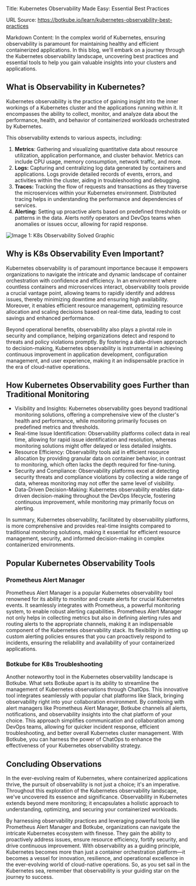Title: Kubernetes Observability Made Easy: Essential Best Practices

URL Source: https://botkube.io/learn/kubernetes-observability-best-practices

Markdown Content:
In the complex world of Kubernetes, ensuring observability is paramount for maintaining healthy and efficient containerized applications. In this blog, we'll embark on a journey through the Kubernetes observability landscape, uncovering best practices and essential tools to help you gain valuable insights into your clusters and applications.

**What is Observability in Kubernetes?**
----------------------------------------

Kubernetes observability is the practice of gaining insight into the inner workings of a Kubernetes cluster and the applications running within it. It encompasses the ability to collect, monitor, and analyze data about the performance, health, and behavior of containerized workloads orchestrated by Kubernetes.

This observability extends to various aspects, including:

1.  **Metrics**: Gathering and visualizing quantitative data about resource utilization, application performance, and cluster behavior. Metrics can include CPU usage, memory consumption, network traffic, and more.
2.  **Logs:** Capturing and centralizing log data generated by containers and applications. Logs provide detailed records of events, errors, and activities within the cluster, aiding in troubleshooting and debugging.
3.  **Traces:** Tracking the flow of requests and transactions as they traverse the microservices within your Kubernetes environment. Distributed tracing helps in understanding the performance and dependencies of services.
4.  **Alerting:** Setting up proactive alerts based on predefined thresholds or patterns in the data. Alerts notify operators and DevOps teams when anomalies or issues occur, allowing for rapid response.

![Image 1: K8s Observability Solved Graphic](https://assets-global.website-files.com/634fabb21508d6c9db9bc46f/652553063ed2e2faeb86a964_K8s%20Observability.gif)

**Why is K8s Observability Even Important?**
--------------------------------------------

Kubernetes observability is of paramount importance because it empowers organizations to navigate the intricate and dynamic landscape of container orchestration with confidence and efficiency. In an environment where countless containers and microservices interact, observability tools provide a crucial vantage point, allowing teams to rapidly identify and address issues, thereby minimizing downtime and ensuring high availability. Moreover, it enables efficient resource management, optimizing resource allocation and scaling decisions based on real-time data, leading to cost savings and enhanced performance.

Beyond operational benefits, observability also plays a pivotal role in security and compliance, helping organizations detect and respond to threats and policy violations promptly. By fostering a data-driven approach to decision-making, Kubernetes observability is instrumental in achieving continuous improvement in application development, configuration management, and user experience, making it an indispensable practice in the era of cloud-native operations.

**How Kubernetes Observability goes Further than Traditional Monitoring**
-------------------------------------------------------------------------

*   Visibility and Insights: Kubernetes observability goes beyond traditional monitoring solutions, offering a comprehensive view of the cluster's health and performance, while monitoring primarily focuses on predefined metrics and thresholds.
*   Real-time Issue Identification: Observability platforms collect data in real time, allowing for rapid issue identification and resolution, whereas monitoring solutions might offer delayed or less detailed insights.
*   Resource Efficiency: Observability tools aid in efficient resource allocation by providing granular data on container behavior, in contrast to monitoring, which often lacks the depth required for fine-tuning.
*   Security and Compliance: Observability platforms excel at detecting security threats and compliance violations by collecting a wide range of data, whereas monitoring may not offer the same level of visibility.
*   Data-Driven Decision-Making: Kubernetes observability enables data-driven decision-making throughout the DevOps lifecycle, fostering continuous improvement, while monitoring may primarily focus on alerting.

In summary, Kubernetes observability, facilitated by observability platforms, is more comprehensive and provides real-time insights compared to traditional monitoring solutions, making it essential for efficient resource management, security, and informed decision-making in complex containerized environments.

**Popular Kubernetes Observability Tools**
------------------------------------------

### **Prometheus Alert Manager**

Prometheus Alert Manager is a popular Kubernetes observability tool renowned for its ability to monitor and create alerts for crucial Kubernetes events. It seamlessly integrates with Prometheus, a powerful monitoring system, to enable robust alerting capabilities. Prometheus Alert Manager not only helps in collecting metrics but also in defining alerting rules and routing alerts to the appropriate channels, making it an indispensable component of the Kubernetes observability stack. Its flexibility in setting up custom alerting policies ensures that you can proactively respond to incidents, ensuring the reliability and availability of your containerized applications.

### **Botkube for K8s Troubleshooting**

Another noteworthy tool in the Kubernetes observability landscape is Botkube. What sets Botkube apart is its ability to streamline the management of Kubernetes observations through ChatOps. This innovative tool integrates seamlessly with popular chat platforms like Slack, bringing observability right into your collaboration environment. By combining with alert managers like Prometheus Alert Manager, Botkube channels all alerts, notifications, and observability insights into the chat platform of your choice. This approach simplifies communication and collaboration among DevOps teams, allowing for quicker incident response, efficient troubleshooting, and better overall Kubernetes cluster management. With Botkube, you can harness the power of ChatOps to enhance the effectiveness of your Kubernetes observability strategy.

**Concluding Observations**
---------------------------

In the ever-evolving realm of Kubernetes, where containerized applications thrive, the pursuit of observability is not just a choice; it's an imperative. Throughout this exploration of the Kubernetes observability landscape, we've uncovered its essence and significance. Observability in Kubernetes extends beyond mere monitoring; it encapsulates a holistic approach to understanding, optimizing, and securing your containerized workloads.

By harnessing observability practices and leveraging powerful tools like Prometheus Alert Manager and Botkube, organizations can navigate the intricate Kubernetes ecosystem with finesse. They gain the ability to proactively address issues, ensure resource efficiency, fortify security, and drive continuous improvement. With observability as a guiding principle, Kubernetes becomes more than just a container orchestration platform—it becomes a vessel for innovation, resilience, and operational excellence in the ever-evolving world of cloud-native operations. So, as you set sail in the Kubernetes sea, remember that observability is your guiding star on the journey to success.
